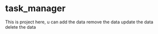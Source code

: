 # task_manager
This is project here,
u can add the data
remove the data
update the data
delete the data
